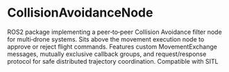 # CollisionAvoidanceNode
ROS2 package implementing a peer‑to‑peer Collision Avoidance filter node for multi‑drone systems. Sits above the movement execution node to approve or reject flight commands. Features custom MovementExchange messages, mutually exclusive callback groups, and request/response protocol for safe distributed trajectory coordination. Compatible with SITL

